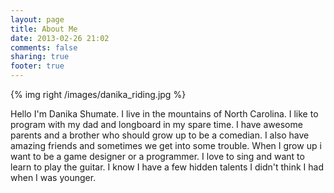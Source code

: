 ```yaml
---
layout: page
title: About Me
date: 2013-02-26 21:02
comments: false
sharing: true
footer: true
---
```


{% img right /images/danika_riding.jpg %}

Hello I'm Danika Shumate.
I live in the mountains of North Carolina. I like to program with my dad and longboard in my spare time.
I have awesome parents and a brother who should grow up to be a comedian.
I also have amazing friends and sometimes we get into some trouble. When I grow up i want to be a game designer or a programmer. I love to sing and want to learn to play the guitar. I know I have a few hidden talents I didn't think I had when I was younger.
